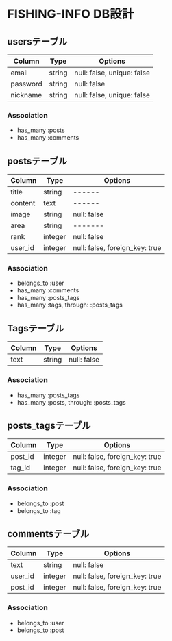 # FISHING-INFO DB設計


## usersテーブル
|Column|Type|Options|
|------|----|-------|
|email|string|null: false, unique: false|
|password|string|null: false|
|nickname|string|null: false, unique: false|
### Association
- has_many :posts
- has_many :comments


## postsテーブル
|Column|Type|Options|
|------|----|-------|
|title|string|------|
|content|text|------|
|image|string|null: false|
|area|string|-------|
|rank|integer|null: false|
|user_id|integer|null: false, foreign_key: true|
### Association
- belongs_to :user
- has_many :comments
- has_many :posts_tags
- has_many :tags, through: :posts_tags


## Tagsテーブル
|Column|Type|Options|
|------|----|-------|
|text|string|null: false|
### Association
- has_many :posts_tags
- has_many :posts, through: :posts_tags


## posts_tagsテーブル
|Column|Type|Options|
|------|----|-------|
|post_id|integer|null: false, foreign_key: true|
|tag_id|integer|null: false, foreign_key: true|
### Association
- belongs_to :post
- belongs_to :tag


## commentsテーブル
|Column|Type|Options|
|------|----|-------|
|text|string|null: false|
|user_id|integer|null: false, foreign_key: true|
|post_id|integer|null: false, foreign_key: true|
### Association
- belongs_to :user
- belongs_to :post